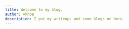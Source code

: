 ```yaml
---
title: Welcome to my blog.
author: vkhoa
description: I put my writeups and some blogs on here.
---
```


